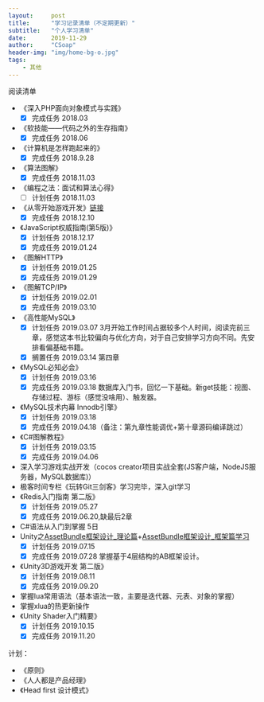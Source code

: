 ```yaml
---
layout:     post
title:      "学习记录清单（不定期更新）"
subtitle:   "个人学习清单"
date:       2019-11-29
author:     "CSoap"
header-img: "img/home-bg-o.jpg"
tags:
    - 其他
---
```


阅读清单
- 《深入PHP面向对象模式与实践》
	- [x] 完成任务	2018.03
-  《软技能——代码之外的生存指南》
	- [x] 完成任务	2018.06
- 《计算机是怎样跑起来的》
	- [x] 完成任务	2018.9.28
- 《算法图解》
	- [x] 完成任务	2018.11.03
- 《编程之法：面试和算法心得》
	- [ ] 计划任务	2018.11.03
- 《从零开始游戏开发》[链接](https://time.geekbang.org/column/intro/87)
	- [x] 完成任务	2018.12.10 
- 《JavaScript权威指南(第5版)》
	- [x] 计划任务	2018.12.17
	- [x]  完成任务	2019.01.24
- 《图解HTTP》
	- [x] 计划任务	2019.01.25
	- [x]  完成任务	2019.01.29
-  《图解TCP/IP》
    - [x] 计划任务	2019.02.01
    - [x] 完成任务  2019.03.10
-  《高性能MySQL》
    - [x] 计划任务	2019.03.07
    3月开始工作时间占据较多个人时间，阅读完前三章，感觉这本书比较偏向与优化方向，对于自己安排学习方向不同。先安排看偏基础书籍。
    - [x] 搁置任务	2019.03.14 第四章
 -  《MySQL必知必会》
	  - [x] 计划任务	2019.03.16
	  - [x] 完成任务    2019.03.18
	  数据库入门书，回忆一下基础。新get技能：视图、存储过程、游标（感觉没啥用）、触发器。
 - 《MySQL技术内幕 Innodb引擎》
 	- [x] 计划任务	2019.03.18
 	- [x] 完成任务   2019.04.18（备注：第九章性能调优+第十章源码编译跳过）
 -  《C#图解教程》
    - [x] 计划任务	2019.03.15
    - [X] 完成任务  2019.04.06

 - 深入学习游戏实战开发（cocos creator项目实战全套(JS客户端，NodeJS服务器，MySQL数据库)） 
 - 极客时间专栏《玩转Git三剑客》学习完毕，深入git学习
 - 《Redis入门指南 第二版》
  	- [x] 计划任务	2019.05.27
 	- [x] 完成任务  2019.06.20,缺最后2章
 -  C#语法从入门到掌握 5日
 -  Unity之[AssetBundle框架设计_理论篇](http://edu.manew.com/course/422)+[AssetBundle框架设计_框架篇学习](http://edu.manew.com/course/429) 
  	- [x] 计划任务	2019.07.15
 	- [x] 完成任务  2019.07.28
 	掌握基于4层结构的AB框架设计。
 -  《Unity3D游戏开发 第二版》
    - [x] 计划任务	2019.08.11
    - [x] 完成任务   2019.09.20
 -  掌握lua常用语法（基本语法一致，主要是迭代器、元表、对象的掌握）
 -  掌握xlua的热更新操作
 -  《Unity Shader入门精要》
    - [x] 计划任务	2019.10.15
    - [x] 完成任务  2019.11.20 

计划：
 - 《原则》
 - 《人人都是产品经理》
 - 《Head first 设计模式》

